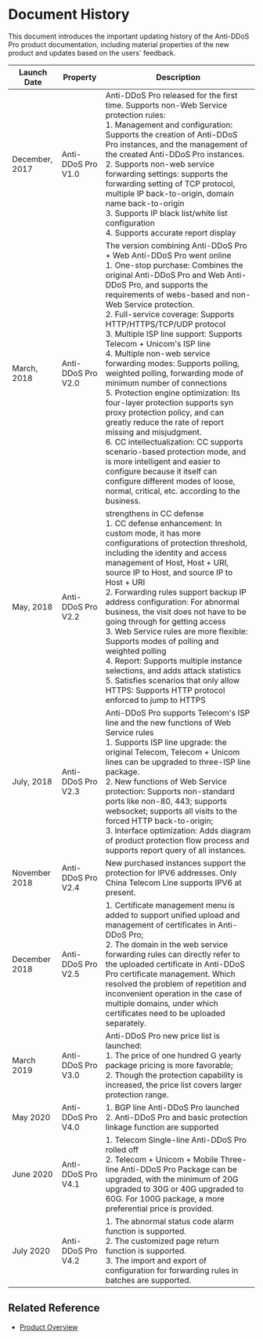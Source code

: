 # Document History

This document introduces the important updating history of the Anti-DDoS Pro product documentation, including material properties of the new product and updates based on the users' feedback.

|Launch Date|Property|Description|
|-|-|-|
| December, 2017 | Anti-DDoS Pro V1.0 | Anti-DDoS Pro released for the first time. Supports non-Web Service protection rules:<br />1. Management and configuration: Supports the creation of Anti-DDoS Pro instances, and the management of the created Anti-DDoS Pro instances. <br />2. Supports non-web service forwarding settings: supports the forwarding setting of TCP protocol, multiple IP back-to-origin, domain name back-to-origin<br />3. Supports IP black list/white list configuration<br />4. Supports accurate report display |
| March, 2018 | Anti-DDoS Pro V2.0 | The version combining Anti-DDoS Pro + Web Anti-DDoS Pro went online<br />1. One-stop purchase: Combines the original Anti-DDoS Pro and Web Anti-DDoS Pro, and supports the requirements of webs-based and non-Web Service protection. <br />2. Full-service coverage: Supports HTTP/HTTPS/TCP/UDP protocol<br />3. Multiple ISP line support: Supports Telecom + Unicom's ISP line<br />4. Multiple non-web service forwarding modes: Supports polling, weighted polling, forwarding mode of minimum number of connections<br />5. Protection engine optimization: Its four-layer protection supports syn proxy protection policy, and can greatly reduce the rate of report missing and misjudgment. <br />6. CC intellectualization: CC supports scenario-based protection mode, and is more intelligent and easier to configure because it itself can configure different modes of loose, normal, critical, etc. according to the business. |
| May, 2018 | Anti-DDoS Pro V2.2 |  strengthens in CC defense<br />1. CC defense enhancement: In custom mode, it has more configurations of protection threshold, including the identity and access management of Host, Host + URI, source IP to Host, and source IP to Host + URI<br />2. Forwarding rules support backup IP address configuration: For abnormal business, the visit does not have to be going through  for getting access<br />3. Web Service rules are more flexible: Supports modes of polling and weighted polling<br />4. Report: Supports multiple instance selections, and adds attack statistics<br />5. Satisfies scenarios that only allow HTTPS: Supports HTTP protocol enforced to jump to HTTPS |
| July, 2018 | Anti-DDoS Pro V2.3 | Anti-DDoS Pro supports Telecom's ISP line and the new functions of Web Service rules<br />1. Supports ISP line upgrade: the original Telecom, Telecom + Unicom lines can be upgraded to three-ISP line package. <br />2. New functions of Web Service protection: Supports non-standard ports like non-80, 443; supports websocket; supports all visits to the forced HTTP back-to-origin;<br />3. Interface optimization: Adds diagram of product protection flow process and supports report query of all instances. |
|November 2018 | Anti-DDoS Pro V2.4 | New purchased instances support the protection for IPV6 addresses. Only China Telecom Line supports IPV6 at present.|
|December 2018|Anti-DDoS Pro V2.5|1. Certificate management menu is added to support unified upload and management of certificates in Anti-DDoS Pro; <br />2. The domain in the web service forwarding rules can directly refer to the uploaded certificate in Anti-DDoS Pro certificate management. Which resolved the problem of repetition and inconvenient operation in the case of multiple domains,  under which certificates need to be uploaded separately.|
|March 2019|Anti-DDoS Pro V3.0|Anti-DDoS Pro new price list is launched: <br /> 1. The price of one hundred G yearly package pricing is more favorable; <br />2. Though the protection capability is increased, the price list covers larger protection range.|
|May 2020|Anti-DDoS Pro V4.0|1. BGP line Anti-DDoS Pro launched <br />2. Anti-DDoS Pro and basic protection linkage function are supported|
|June 2020|Anti-DDoS Pro V4.1|1. Telecom Single-line Anti-DDoS Pro rolled off <br />2. Telecom + Unicom + Mobile Three-line Anti-DDoS Pro Package can be upgraded, with the minimum of 20G upgraded to 30G or 40G upgraded to 60G. For 100G package, a more preferential price is provided.|
|July 2020|Anti-DDoS Pro V4.2|1. The abnormal status code alarm function is supported. <br />2. The customized page return function is supported. <br />3. The import and export of configuration for forwarding rules in batches are supported.|

## Related Reference

- [Product Overview](../Introduction/Product-Overview.md)

